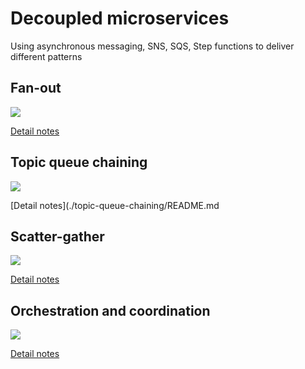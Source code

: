# Decoupled microservices

Using asynchronous messaging, SNS, SQS, Step functions to deliver different patterns

## Fan-out 

![](https://static.us-east-1.prod.workshops.aws/public/55bcfbea-5e82-4f49-be25-22c3a9740719/static/fan-out-and-message-filtering/bootstrap-initial-state/step-1.png)

[Detail notes](./fanout-sns/README.md)

## Topic queue chaining

![](https://static.us-east-1.prod.workshops.aws/public/55bcfbea-5e82-4f49-be25-22c3a9740719/static/topic-queue-chaining-and-load-balancer/module-2.png)

[Detail notes](./topic-queue-chaining/README.md


## Scatter-gather

![](https://static.us-east-1.prod.workshops.aws/public/55bcfbea-5e82-4f49-be25-22c3a9740719/static/scatter-gather/module-3.png)


[Detail notes](./scatter-gather/README.md)


## Orchestration and coordination

![](https://static.us-east-1.prod.workshops.aws/public/55bcfbea-5e82-4f49-be25-22c3a9740719/static/orchestration-and-coordination/module-4.png)


[Detail notes](./orchestration/Readme.md)